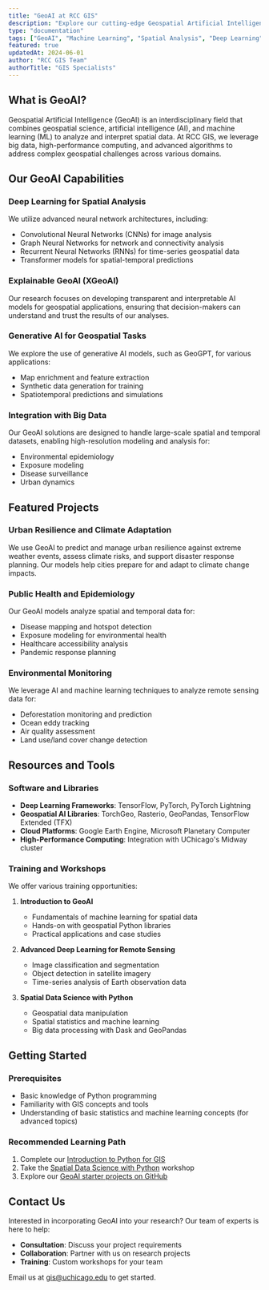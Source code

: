 ```yaml
---
title: "GeoAI at RCC GIS"
description: "Explore our cutting-edge Geospatial Artificial Intelligence (GeoAI) capabilities and resources."
type: "documentation"
tags: ["GeoAI", "Machine Learning", "Spatial Analysis", "Deep Learning", "GIS"]
featured: true
updatedAt: 2024-06-01
author: "RCC GIS Team"
authorTitle: "GIS Specialists"
---
```


## What is GeoAI?

Geospatial Artificial Intelligence (GeoAI) is an interdisciplinary field that combines geospatial science, artificial intelligence (AI), and machine learning (ML) to analyze and interpret spatial data. At RCC GIS, we leverage big data, high-performance computing, and advanced algorithms to address complex geospatial challenges across various domains.

## Our GeoAI Capabilities

### Deep Learning for Spatial Analysis
We utilize advanced neural network architectures, including:
- Convolutional Neural Networks (CNNs) for image analysis
- Graph Neural Networks for network and connectivity analysis
- Recurrent Neural Networks (RNNs) for time-series geospatial data
- Transformer models for spatial-temporal predictions

### Explainable GeoAI (XGeoAI)
Our research focuses on developing transparent and interpretable AI models for geospatial applications, ensuring that decision-makers can understand and trust the results of our analyses.

### Generative AI for Geospatial Tasks
We explore the use of generative AI models, such as GeoGPT, for various applications:
- Map enrichment and feature extraction
- Synthetic data generation for training
- Spatiotemporal predictions and simulations

### Integration with Big Data
Our GeoAI solutions are designed to handle large-scale spatial and temporal datasets, enabling high-resolution modeling and analysis for:
- Environmental epidemiology
- Exposure modeling
- Disease surveillance
- Urban dynamics

## Featured Projects

### Urban Resilience and Climate Adaptation
We use GeoAI to predict and manage urban resilience against extreme weather events, assess climate risks, and support disaster response planning. Our models help cities prepare for and adapt to climate change impacts.

### Public Health and Epidemiology
Our GeoAI models analyze spatial and temporal data for:
- Disease mapping and hotspot detection
- Exposure modeling for environmental health
- Healthcare accessibility analysis
- Pandemic response planning

### Environmental Monitoring
We leverage AI and machine learning techniques to analyze remote sensing data for:
- Deforestation monitoring and prediction
- Ocean eddy tracking
- Air quality assessment
- Land use/land cover change detection

## Resources and Tools

### Software and Libraries
- **Deep Learning Frameworks**: TensorFlow, PyTorch, PyTorch Lightning
- **Geospatial AI Libraries**: TorchGeo, Rasterio, GeoPandas, TensorFlow Extended (TFX)
- **Cloud Platforms**: Google Earth Engine, Microsoft Planetary Computer
- **High-Performance Computing**: Integration with UChicago's Midway cluster

### Training and Workshops
We offer various training opportunities:
1. **Introduction to GeoAI**
   - Fundamentals of machine learning for spatial data
   - Hands-on with geospatial Python libraries
   - Practical applications and case studies

2. **Advanced Deep Learning for Remote Sensing**
   - Image classification and segmentation
   - Object detection in satellite imagery
   - Time-series analysis of Earth observation data

3. **Spatial Data Science with Python**
   - Geospatial data manipulation
   - Spatial statistics and machine learning
   - Big data processing with Dask and GeoPandas

## Getting Started

### Prerequisites
- Basic knowledge of Python programming
- Familiarity with GIS concepts and tools
- Understanding of basic statistics and machine learning concepts (for advanced topics)

### Recommended Learning Path
1. Complete our [Introduction to Python for GIS](/tutorials/python-gis-intro)
2. Take the [Spatial Data Science with Python](/workshops/spatial-data-science) workshop
3. Explore our [GeoAI starter projects on GitHub](https://github.com/rcc-uchicago/geoai-starter)

## Contact Us

Interested in incorporating GeoAI into your research? Our team of experts is here to help:

- **Consultation**: Discuss your project requirements
- **Collaboration**: Partner with us on research projects
- **Training**: Custom workshops for your team

Email us at [gis@uchicago.edu](mailto:gis@uchicago.edu) to get started.
